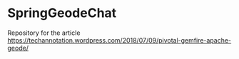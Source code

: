 # SpringGeodeChat
Repository for the article  https://techannotation.wordpress.com/2018/07/09/pivotal-gemfire-apache-geode/